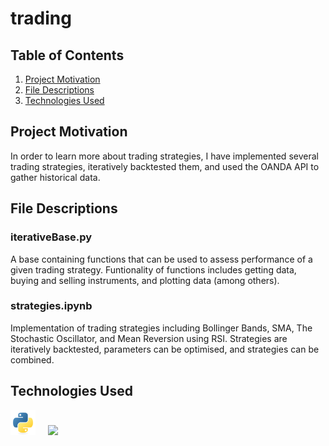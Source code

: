 # trading 
## Table of Contents

1. [Project Motivation](#motivation)
2. [File Descriptions](#files)
3. [Technologies Used](#technologies)

## Project Motivation<a name="motivation"></a>
In order to learn more about trading strategies, I have implemented several trading strategies, iteratively backtested them, and used the OANDA API to gather historical data.

## File Descriptions <a name="files"></a>
### iterativeBase.py
A base containing functions that can be used to assess performance of a given trading strategy. Funtionality of functions includes getting data, buying and selling instruments, and plotting data (among others). 

### strategies.ipynb
Implementation of trading strategies including Bollinger Bands, SMA, The Stochastic Oscillator, and Mean Reversion using RSI. Strategies are iteratively backtested, parameters can be optimised, and strategies can be combined. 

## Technologies Used <a name="technologies"></a>
<a target="_blank" rel="noreferrer"> <img src="https://raw.githubusercontent.com/devicons/devicon/master/icons/python/python-original.svg" alt="python" width="40" height="40" /> </a>
&nbsp; &nbsp;
<a target="_blank" rel="noreferrer"> <img src="[/images/Pandas_logo.svg.png](https://www.google.com/url?sa=i&url=https%3A%2F%2Fcommons.wikimedia.org%2Fwiki%2FFile%3APandas_logo.svg&psig=AOvVaw3JhbtGHOyVc_v74wvTCmWJ&ust=1693648364438000&source=images&cd=vfe&opi=89978449&ved=0CA8QjRxqFwoTCJC3kPuRiYEDFQAAAAAdAAAAABAD)https://www.google.com/url?sa=i&url=https%3A%2F%2Fcommons.wikimedia.org%2Fwiki%2FFile%3APandas_logo.svg&psig=AOvVaw3JhbtGHOyVc_v74wvTCmWJ&ust=1693648364438000&source=images&cd=vfe&opi=89978449&ved=0CA8QjRxqFwoTCJC3kPuRiYEDFQAAAAAdAAAAABAD" height=40/> </a>
&nbsp; &nbsp;

